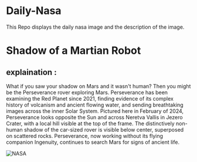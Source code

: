 # Daily-Nasa

This Repo displays the daily nasa image and the description of the image.

<!--NASA-->
# Shadow of a Martian Robot
## explaination :

What if you saw your shadow on Mars and it wasn't human?  Then you might be the Perseverance rover exploring Mars.  Perseverance has been examining the Red Planet since 2021, finding evidence of its complex history of volcanism and ancient flowing water, and sending breathtaking images across the inner Solar System.  Pictured here in February of 2024, Perseverance looks opposite the Sun and across Neretva Vallis in Jezero Crater, with a local hill visible at the top of the frame.  The distinctively non-human shadow of the car-sized rover is visible below center, superposed on scattered rocks.  Perseverance, now working without its flying companion Ingenuity, continues to search Mars for signs of ancient life.

![NASA](https://apod.nasa.gov/apod/image/2406/NeretvaVallis_PerseveranceNevT_960.jpg)
<!--/NASA-->